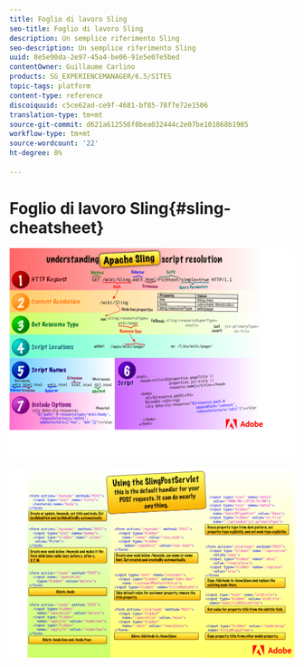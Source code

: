 ```yaml
---
title: Foglio di lavoro Sling
seo-title: Foglio di lavoro Sling
description: Un semplice riferimento Sling
seo-description: Un semplice riferimento Sling
uuid: 8e5e90da-2e97-45a4-be06-91e5e07e5bed
contentOwner: Guillaume Carlino
products: SG_EXPERIENCEMANAGER/6.5/SITES
topic-tags: platform
content-type: reference
discoiquuid: c5ce62ad-ce9f-4681-bf85-78f7e72e1506
translation-type: tm+mt
source-git-commit: d621a612556f0bea032444c2e07be101868b1905
workflow-type: tm+mt
source-wordcount: '22'
ht-degree: 0%

---
```



# Foglio di lavoro Sling{#sling-cheatsheet}

<!-- ![chlimage_1-97](assets/chlimage_1-97.png) ![chlimage_1-98](assets/chlimage_1-98.png) -->

![Informazioni sulla risoluzione degli script Apache Sling](assets/sling-cheatsheet-01.png)

![Utilizzo di SlingPostServlet](assets/sling-cheatsheet-02.png)

